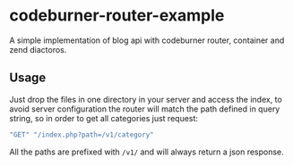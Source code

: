 # codeburner-router-example
A simple implementation of blog api with codeburner router, container and zend diactoros.

## Usage

Just drop the files in one directory in your server and access the index, to avoid server configuration the router will match the path defined in query string, so in order to get all categories just request:

```php
"GET" "/index.php?path=/v1/category"
```

All the paths are prefixed with `/v1/` and will always return a json response.
